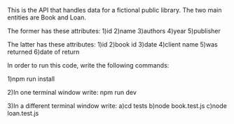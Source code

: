 This is the API that handles data for a fictional public library.
The two main entities are Book and Loan.

The former has these attributes:
1)id
2)name
3)authors
4)year
5)publisher

The latter has these attributes:
1)id
2)book id
3)date
4)client name
5)was returned
6)date of return

In order to run this code, write the following commands:

1)npm run install

2)In one terminal window write: npm run dev

3)In a different terminal window write:
a)cd tests
b)node book.test.js
c)node loan.test.js
